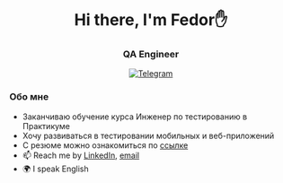 <div id="header" align="center">
	<h1>Hi there, I'm Fedor✋</h1>
	<h3>QA Engineer</h3>
</div>

<div id="socials" align="center">
	<a href="https://t.me/fedyatrukhachev">
		<img src="https://img.shields.io/badge/Telegram-blue?style=for-the-badge&logo=telegram&logoColor=white" alt="Telegram"/>
	</a>
</div>

### Обо мне
- Заканчиваю обучение курса Инженер по тестированию в Практикуме
- Хочу развиваться в тестировании мобильных и веб-приложений
- С резюме можно ознакомиться по [ссылке](https://drive.google.com/file/d/1HKvUevKMMQMn4aw23YmrOcnc0xWQigeO/view?usp=sharing)
- 📫 Reach me by [LinkedIn](linkedin-link), [email](mailto:email-address)
- 🌍 I speak English

<!--
**FedorTrukhachev/fedortrukhachev** is a ✨ _special_ ✨ repository because its `README.md` (this file) appears on your GitHub profile.

Here are some ideas to get you started:

- 🔭 I’m currently working on ...
- 🌱 I’m currently learning ...
- 👯 I’m looking to collaborate on ...
- 🤔 I’m looking for help with ...
- 💬 Ask me about ...
- 📫 How to reach me: ...
- 😄 Pronouns: ...
- ⚡ Fun fact: ...
-->
